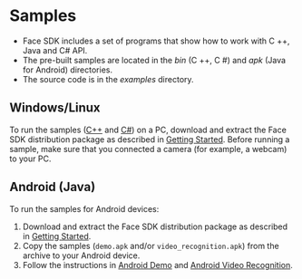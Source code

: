 # Samples

* Face SDK includes a set of programs that show how to work with C ++, Java and C# API.  
* The pre-built samples are located in the *bin* (C ++, C #) and *apk* (Java for Android) directories.  
* The source code is in the *examples* directory.

## Windows/Linux

To run the samples ([C++](cpp) and [C#](csharp)) on a PC, download and extract the Face SDK distribution package as described in [Getting Started](../../../README.md#getting-started). Before running a sample, make sure that you connected a camera (for example, a webcam) to your PC.

## Android (Java)

To run the samples for Android devices:

1. Download and extract the Face SDK distribution package as described in [Getting Started](../../../README.md#getting-started).
2. Copy the samples (`demo.apk` and/or `video_recognition.apk`) from the archive to your Android device.
3. Follow the instructions in [Android Demo](java/demo.md) and [Android Video Recognition](java/video_recognition_demo.md).